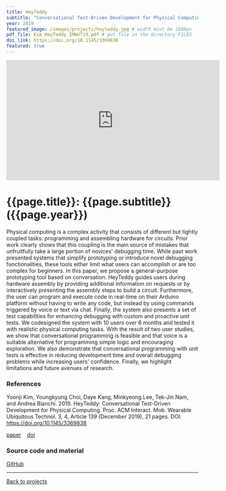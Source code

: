 ```yaml
---
title: HeyTeddy
subtitle: "Conversational Test-Driven Development for Physical Computing"
year: 2019
featured_image: /images/projects/heyteddy.jpg # width must be 1600px	
pdf_file: Kim_HeyTeddy_IMWUT19.pdf # put file in the directory FILES
doi_link: https://doi.org/10.1145/3369838
featured: true
---
```


<!-- 
<div class="gallery" data-columns="1">
	<img src="/images/projects/example.jpg">
	<img src="/images/projects/example.jpg">
	<img src="/images/projects/example.jpg">
</div>
 -->

<iframe width="560" height="315" src="https://www.youtube.com/embed/GUtUtIBBJ74" frameborder="0" allow="accelerometer; autoplay; encrypted-media; gyroscope; picture-in-picture" allowfullscreen></iframe>

<!-- DO NOT CHANGE MANUALLY -->
# {{page.title}}: {{page.subtitle}} ({{page.year}})
Physical computing is a complex activity that consists of different but tightly coupled tasks: programming and assembling hardware for circuits. Prior work clearly shows that this coupling is the main source of mistakes that unfruitfully take a large portion of novices' debugging time. While past work presented systems that simplify prototyping or introduce novel debugging functionalities, these tools either limit what users can accomplish or are too complex for beginners. In this paper, we propose a general-purpose prototyping tool based on conversation. HeyTeddy guides users during hardware assembly by providing additional information on requests or by interactively presenting the assembly steps to build a circuit. Furthermore, the user can program and execute code in real-time on their Arduino platform without having to write any code, but instead by using commands triggered by voice or text via chat. Finally, the system also presents a set of test capabilities for enhancing debugging with custom and proactive unit tests. We codesigned the system with 10 users over 6 months and tested it with realistic physical computing tasks. With the result of two user studies, we show that conversational programming is feasible and that voice is a suitable alternative for programming simple logic and encouraging exploration. We also demonstrate that conversational programming with unit tests is effective in reducing development time and overall debugging problems while increasing users' confidence. Finally, we highlight limitations and future avenues of research.


### References

Yoonji Kim, Youngkyung Choi, Daye Kang, Minkyeong Lee, Tek-Jin Nam, and Andrea Bianchi. 2019. HeyTeddy: Conversational Test-Driven Development for Physical Computing. Proc. ACM Interact. Mob. Wearable Ubiquitous Technol. 3, 4, Article 139 (December 2019), 21 pages. DOI: https://doi.org/10.1145/3369838

<!-- DO NOT CHANGE MANUALLY -->
<a href="{{ site.url }}/files/{{ page.year }}/{{ page.pdf_file }}" target="_blank">paper</a>&nbsp;&nbsp;&nbsp;
<a href="{{ page.doi_link }}" target="_blank">doi</a>

### Source code and material
[GitHub](https://github.com/makinteractlab/heyteddy)

--- 

<a href="/index.html" class="button button--large">Back to projects</a>